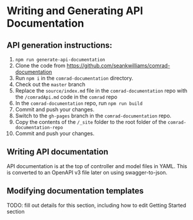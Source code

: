 # Writing and Generating API Documentation

## API generation instructions:
1. `npm run generate-api-documentation`
1. Clone the code from https://github.com/seankwilliams/comrad-documentation
1. Run `npm i` in the `comrad-documentation` directory.
1. Check out the `master` branch
1. Replace the `source/index.md` file in the `comrad-documentation` repo with the `/comradApi.md` code in the `comrad` repo
1. In the `comrad-documentation` repo, run `npm run build`
1. Commit and push your changes.
1. Switch to the `gh-pages` branch in the `comrad-documentation` repo.
1. Copy the contents of the `/_site` folder to the root folder of the `comrad-documentation-repo`
1. Commit and push your changes.

## Writing API documentation
API documentation is at the top of controller and model files in YAML. This is converted to an OpenAPI v3 file later on using swagger-to-json.

## Modifying documentation templates
TODO: fill out details for this section, including how to edit Getting Started section
